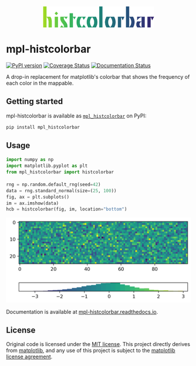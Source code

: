 <p align="center">
  <img alt="mpl-histcolorbar logo" width=60% src="https://github.com/jnahlers/mpl-histcolorbar/blob/main/docs/_static/logo.png">
</p>

# mpl-histcolorbar
[![PyPI version](https://badge.fury.io/py/mpl-histcolorbar.svg)](https://badge.fury.io/py/mpl-histcolorbar)
[![Coverage Status](https://coveralls.io/repos/github/keflavich/mpl-histcolorbar/badge.svg?branch=master)](https://coveralls.io/github/keflavich/mpl-histcolorbar?branch=master)
[![Documentation Status](https://readthedocs.org/projects/mpl-histcolorbar/badge/?version=latest)](https://mpl-histcolorbar.readthedocs.io/en/latest/?badge=latest)

A drop-in replacement for matplotlib's colorbar that shows the frequency of each color in the mappable.

## Getting started

mpl-histcolorbar is available as [`mpl_histcolorbar`](https://pypi.org/project/mpl_histcolorbar/) on PyPI:

```bash
pip install mpl_histcolorbar
```

## Usage

```python
import numpy as np
import matplotlib.pyplot as plt
from mpl_histcolorbar import histcolorbar

rng = np.random.default_rng(seed=42)
data = rng.standard_normal(size=(25, 100))
fig, ax = plt.subplots()
im = ax.imshow(data)
hcb = histcolorbar(fig, im, location="bottom")
```

![Example](https://github.com/jnahlers/mpl-histcolorbar/blob/main/docs/_static/readme_example.png)

Documentation is available at [mpl-histcolorbar.readthedocs.io](https://mpl-histcolorbar.readthedocs.io/en/latest/).


## License
Original code is licensed under the [MIT license](https://opensource.org/licenses/MIT). This project directly derives 
from [matplotlib](https://matplotlib.org/), and any use of this project is subject to
the [matplotlib license agreement](https://matplotlib.org/stable/users/project/license.html).  
